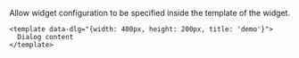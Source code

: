 
Allow widget configuration to be specified inside the template of the widget.

    <template data-dlg="{width: 400px, height: 200px, title: 'demo'}">
      Dialog content
    </template>
    
